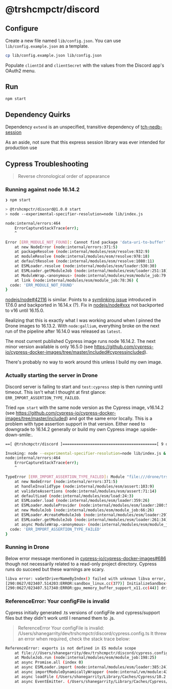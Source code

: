 # @trshcmpctr/discord

## Configure

Create a new file named `lib/config.json`.
You can use `lib/config.example.json` as a template.

```sh
cp lib/config.example.json lib/config.json
```

Populate `clientId` and `clientSecret` with the values from the Discord app's OAuth2 menu.

## Run

```sh
npm start
```

## Dependency Quirks

Dependency `extend` is an unspecified, transitive dependency of [tch-nedb-session](https://github.com/tomaschyly/NeDBSession/blob/9bab383f5c7caf6fb63e3cdd528fe92f6cbb223f/index.js#L2)

As an aside, not sure that this express session library was ever intended for production use

## Cypress Troubleshooting

> Reverse chronological order of appearance

### Running against node 16.14.2

```sh
❯ npm start

> @trshcmpctr/discord@1.0.0 start
> node --experimental-specifier-resolution=node lib/index.js

node:internal/errors:464
    ErrorCaptureStackTrace(err);
    ^

Error [ERR_MODULE_NOT_FOUND]: Cannot find package 'data-uri-to-buffer' imported from /Users/shanegarrity/dev/trshcmpctr/discord/node_modules/node-fetch/src/index.js
    at new NodeError (node:internal/errors:371:5)
    at packageResolve (node:internal/modules/esm/resolve:932:9)
    at moduleResolve (node:internal/modules/esm/resolve:978:18)
    at defaultResolve (node:internal/modules/esm/resolve:1080:11)
    at ESMLoader.resolve (node:internal/modules/esm/loader:530:30)
    at ESMLoader.getModuleJob (node:internal/modules/esm/loader:251:18)
    at ModuleWrap.<anonymous> (node:internal/modules/esm/module_job:79:40)
    at link (node:internal/modules/esm/module_job:78:36) {
  code: 'ERR_MODULE_NOT_FOUND'
}
```

[nodejs/node#42116](https://github.com/nodejs/node/issues/42116) is similar.
Points to a [symlinking issue](https://github.com/nodejs/node/issues/42195) introduced in 17.6.0 and backported in 16.14.x (?).
Fix in [nodejs/node#xxx](https://github.com/nodejs/node/pull/42197) not backported to v16 until 16.15.0.

Realizing that this is exactly what I was working around when I pinned the Drone images to 16.13.2.
With `node:gallium`, everything broke on the next run of the pipeline after 16.14.0 was released as `latest`.

The most current published Cypress image runs node 16.14.2.
The next minor version available is only 16.5.0
(see <https://github.com/cypress-io/cypress-docker-images/tree/master/included#cypressincluded>).

There's probably no way to work around this unless I build my own image.

### Actually starting the server in Drone

Discord server is failing to start and `test:cypress` step is then running until timeout.
This isn't what I thought at first glance: `ERR_IMPORT_ASSERTION_TYPE_FAILED`.

Tried `npm start` with the same node version as the Cypress image, v16.14.2
(see <https://github.com/cypress-io/cypress-docker-images/tree/master/included>)
and got the same error locally.
This is a problem with type assertion support in that version.
Either need to downgrade to 16.14.2 generally or build my own Cypress image :upside-down-smile:.

```sh
==[ @trshcmpctr/discord ]=========================================[ 9 of 10 ]==

Invoking: node --experimental-specifier-resolution=node lib/index.js & wait-on http://localhost:53134 && npm run cy:run 
node:internal/errors:464
    ErrorCaptureStackTrace(err);
    ^

TypeError [ERR_IMPORT_ASSERTION_TYPE_FAILED]: Module "file:///drone/trshcmpctr/discord/lib/config.json" is not of type "json"
    at new NodeError (node:internal/errors:371:5)
    at handleInvalidType (node:internal/modules/esm/assert:103:9)
    at validateAssertions (node:internal/modules/esm/assert:71:14)
    at defaultLoad (node:internal/modules/esm/load:24:3)
    at ESMLoader.load (node:internal/modules/esm/loader:359:26)
    at ESMLoader.moduleProvider (node:internal/modules/esm/loader:280:58)
    at new ModuleJob (node:internal/modules/esm/module_job:66:26)
    at ESMLoader.#createModuleJob (node:internal/modules/esm/loader:297:17)
    at ESMLoader.getModuleJob (node:internal/modules/esm/loader:261:34)
    at async ModuleWrap.<anonymous> (node:internal/modules/esm/module_job:81:21) {
  code: 'ERR_IMPORT_ASSERTION_TYPE_FAILED'
}
```

### Running in Drone

Below error message mentioned in [cypress-io/cypress-docker-images#686](https://github.com/cypress-io/cypress-docker-images/issues/686)
though not necessarily related to a read-only project directory.
Cypress runs do succeed but these warnings are scary.

```sh
libva error: vaGetDriverNameByIndex() failed with unknown libva error, driver_name = (null)
[290:0627/023407.514203:ERROR:sandbox_linux.cc(377)] InitializeSandbox() called with multiple threads in process gpu-process.
[290:0627/023407.517340:ERROR:gpu_memory_buffer_support_x11.cc(44)] dri3 extension not supported.
```

### ReferenceError: Your configFile is invalid

Cypress initially generated .ts versions of configFile and cypress/support files
but they didn't work until I renamed them to .js.

>ReferenceError
Your configFile is invalid: /Users/shanegarrity/dev/trshcmpctr/discord/cypress.config.ts
It threw an error when required, check the stack trace below:

```sh
ReferenceError: exports is not defined in ES module scope
    at file:///Users/shanegarrity/dev/trshcmpctr/discord/cypress.config.ts:2:23
    at ModuleJob.run (node:internal/modules/esm/module_job:198:25)
    at async Promise.all (index 0)
    at async ESMLoader.import (node:internal/modules/esm/loader:385:24)
    at async importModuleDynamicallyWrapper (node:internal/vm/module:437:15)
    at async loadFile (/Users/shanegarrity/Library/Caches/Cypress/10.2.0/Cypress.app/Contents/Resources/app/packages/server/lib/plugins/child/run_require_async_child.js:106:14)
    at async EventEmitter. (/Users/shanegarrity/Library/Caches/Cypress/10.2.0/Cypress.app/Contents/Resources/app/packages/server/lib/plugins/child/run_require_async_child.js:116:32)
```
